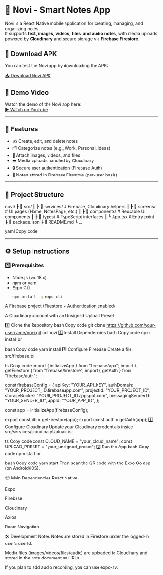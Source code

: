 # 📝 Novi - Smart Notes App

Novi is a React Native mobile application for creating, managing, and organizing notes.  
It supports **text, images, videos, files, and audio notes**, with media uploads powered by **Cloudinary** and secure storage via **Firebase Firestore**.

## 📲 Download APK

You can test the Novi app by downloading the APK:

[📥 Download Novi APK](https://docs.google.com/uc?export=download&id=1O9_H1-zkqf_18JsZom9zI1WwY5vTr24G)

## 🎥 Demo Video

Watch the demo of the Novi app here:  
[▶️ Watch on YouTube](https://youtu.be/3Zwf-lvMht8)

---

## 🚀 Features
- ✍️ Create, edit, and delete notes
- 🗂 Categorize notes (e.g., Work, Personal, Ideas)
- 📸 Attach images, videos, and files
- ☁️ Media uploads handled by Cloudinary
- 🔒 Secure user authentication (Firebase Auth)
- 📑 Notes stored in Firebase Firestore (per-user basis)

---

## 📂 Project Structure
novi/
┣ 📂 src/
┃ ┣ 📂 services/ # Firebase, Cloudinary helpers
┃ ┣ 📂 screens/ # UI pages (Home, NotesPage, etc.)
┃ ┣ 📂 components/ # Reusable UI components
┃ ┣ 📂 types/ # TypeScript interfaces
┃ ┗ App.tsx # Entry point
┣ 📜 package.json
┣ 📜 README.md
┗ ...

yaml
Copy code

---

## ⚙️ Setup Instructions

### 1️⃣ Prerequisites
- Node.js (>= 18.x)
- npm or yarn
- Expo CLI  
  ```bash
  npm install -g expo-cli
A Firebase project (Firestore + Authentication enabled)

A Cloudinary account with an Unsigned Upload Preset

2️⃣ Clone the Repository
bash
Copy code
git clone https://github.com/your-username/novi.git
cd novi
3️⃣ Install Dependencies
bash
Copy code
npm install
or

bash
Copy code
yarn install
4️⃣ Configure Firebase
Create a file: src/firebase.ts

ts
Copy code
import { initializeApp } from "firebase/app";
import { getFirestore } from "firebase/firestore";
import { getAuth } from "firebase/auth";

const firebaseConfig = {
  apiKey: "YOUR_API_KEY",
  authDomain: "YOUR_PROJECT_ID.firebaseapp.com",
  projectId: "YOUR_PROJECT_ID",
  storageBucket: "YOUR_PROJECT_ID.appspot.com",
  messagingSenderId: "YOUR_SENDER_ID",
  appId: "YOUR_APP_ID",
};

const app = initializeApp(firebaseConfig);

export const db = getFirestore(app);
export const auth = getAuth(app);
5️⃣ Configure Cloudinary
Update your Cloudinary credentials inside src/services/cloudinaryUpload.ts:

ts
Copy code
const CLOUD_NAME = "your_cloud_name";
const UPLOAD_PRESET = "your_unsigned_preset";
6️⃣ Run the App
bash
Copy code
npm start
or

bash
Copy code
yarn start
Then scan the QR code with the Expo Go app (on Android/iOS).

📦 Main Dependencies
React Native

Expo

Firebase

Cloudinary

Axios

React Navigation

🛠 Development Notes
Notes are stored in Firestore under the logged-in user’s userId.

Media files (images/videos/files/audio) are uploaded to Cloudinary and stored in the note document as URLs.

If you plan to add audio recording, you can use expo-av.




